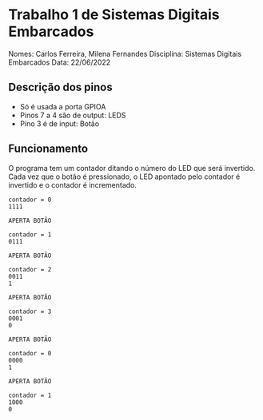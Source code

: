 # Trabalho 1 de Sistemas Digitais Embarcados

Nomes: Carlos Ferreira, Milena Fernandes
Disciplina: Sistemas Digitais Embarcados
Data: 22/06/2022

## Descrição dos pinos

* Só é usada a porta GPIOA
* Pinos 7 a 4 são de output: LEDS
* Pino 3 é de input: Botão

## Funcionamento

O programa tem um contador ditando o número do LED que será invertido. 
Cada vez que o botão é pressionado, o LED apontado pelo contador é invertido e o contador é incrementado.

```
contador = 0
1111
```

`APERTA BOTÃO`

```
contador = 1
0111
```

`APERTA BOTÃO`

```
contador = 2
0011
1
```

`APERTA BOTÃO`

```
contador = 3
0001
0
```

`APERTA BOTÃO`

```
contador = 0
0000
1
```

`APERTA BOTÃO`

```
contador = 1
1000
0
```

